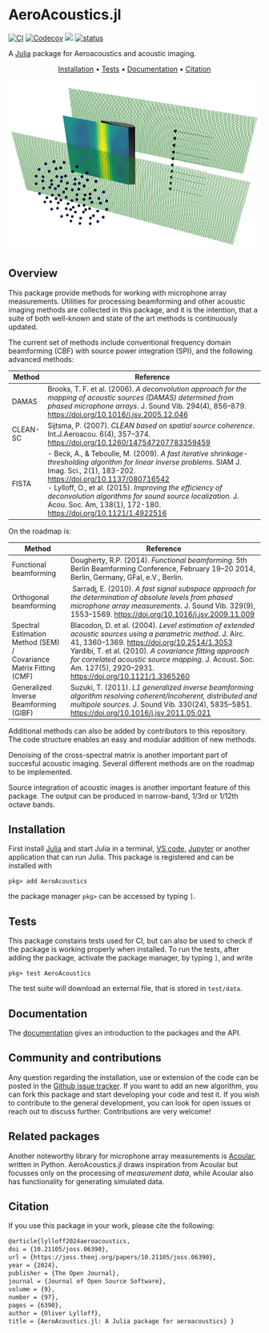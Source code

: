 # AeroAcoustics.jl
[![CI](https://github.com/1oly/AeroAcoustics.jl/workflows/CI/badge.svg)](https://github.com/1oly/AeroAcoustics.jl/actions?query=workflow%3ACI)
[![Codecov](https://codecov.io/gh/1oly/AeroAcoustics.jl/branch/master/graph/badge.svg)](https://codecov.io/gh/1oly/AeroAcoustics.jl)
[![](https://img.shields.io/badge/docs-latest-blue.svg)](https://1oly.github.io/AeroAcoustics.jl/dev)
[![status](https://joss.theoj.org/papers/9e20f1ec29f69e94bf0c9f1d2c22fa0d/status.svg)](https://joss.theoj.org/papers/9e20f1ec29f69e94bf0c9f1d2c22fa0d)

A [Julia](http://julialang.org) package for Aeroacoustics and acoustic imaging.

<p align="center">
  <a href="#installation">Installation</a> •
  <a href="#tests">Tests</a> •
  <a href="#documentation">Documentation</a> •
  <a href="#citation">Citation</a>
</p>

![Image](presentation.png?raw=true "Title")

## Overview

This package provide methods for working with microphone array measurements. Utilities for processing
beamforming and other acoustic imaging methods are collected in this package, and it is the intention, that 
a suite of both well-known and state of the art methods is continuously updated. 

The current set of methods include conventional frequency domain beamforming (CBF) with source power integration (SPI), and the following advanced methods:

| Method  | Reference  |
|---------|------------|
|DAMAS   | Brooks, T. F. et al. (2006). *A deconvolution approach for the mapping of acoustic sources (DAMAS) determined from phased microphone arrays*. J. Sound Vib. 294(4), 856–879. https://doi.org/10.1016/j.jsv.2005.12.046  |
|CLEAN-SC   |  Sijtsma, P. (2007). *CLEAN based on spatial source coherence*. Int.J.Aeroacou. 6(4), 357–374. https://doi.org/10.1260/147547207783359459 |
|FISTA   | - Beck, A., & Teboulle, M. (2009). *A fast iterative shrinkage-thresholding algorithm for linear inverse problems.* SIAM J. Imag. Sci., 2(1), 183-202. https://doi.org/10.1137/080716542 <br />- Lylloff, O., et al. (2015). *Improving the efficiency of deconvolution algorithms for sound source localization*. J. Acou. Soc. Am, 138(1), 172-180. https://doi.org/10.1121/1.4922516 |

On the roadmap is:   

| Method  | Reference  |
|---------|------------|
Functional beamforming | Dougherty, R.P. (2014). *Functional beamforming*. 5th Berlin Beamforming Conference, February 19–20 2014, Berlin, Germany, GFaI, e.V., Berlin. |
Orthogonal beamforming | Sarradj, E. (2010). *A fast signal subspace approach for the determination of absolute levels from phased microphone array measurements*. J. Sound Vib. 329(9), 1553–1569. https://doi.org/10.1016/j.jsv.2009.11.009|
Spectral Estimation Method (SEM) / <br> Covariance Matrix Fitting (CMF) | Blacodon, D. et al. (2004). *Level estimation of extended acoustic sources using a parametric method*. J. Airc. 41, 1360–1369. https://doi.org/10.2514/1.3053 <br> Yardibi, T. et al. (2010). *A covariance fitting approach for correlated acoustic source mapping*. J. Acoust. Soc. Am. 127(5), 2920–2931. https://doi.org/10.1121/1.3365260|
Generalized Inverse Beamforming (GIBF) | Suzuki, T. (2011). *L1 generalized inverse beamforming algorithm resolving coherent/incoherent, distributed and multipole sources*. J. Sound Vib. 330(24), 5835–5851. https://doi.org/10.1016/j.jsv.2011.05.021|

Additional methods can also be added by contributors to this repository. The code structure enables an easy and modular addition of new methods. 

Denoising of the cross-spectral matrix is another important part of succesful acoustic imaging. Several different methods are on the roadmap to be implemented.

Source integration of acoustic images is another important feature of this package. 
The output can be produced in narrow-band, 1/3rd or 1/12th octave bands. 

## Installation
First install [Julia](http://julialang.org) and start Julia in a terminal, [VS code](https://www.julia-vscode.org), [Jupyter](https://github.com/JuliaLang/IJulia.jl) or another application that can run Julia. This package is registered and can be installed with

```
pkg> add AeroAcoustics
```
the package manager `pkg>` can be accessed by typing `]`.
## Tests
This package constains tests used for CI, but can also be used to check if the package is working properly when installed. To run the tests, after adding the package, activate the package manager, by typing `]`, and write
```
pkg> test AeroAcoustics
```
The test suite will download an external file, that is stored in `test/data`.
## Documentation
The [documentation](https://1oly.github.io/AeroAcoustics.jl/dev/) gives an introduction to the packages and the API.

## Community and contributions
Any question regarding the installation, use or extension of the code can be posted in the [Github issue tracker](https://github.com/1oly/AeroAcoustics.jl/issues).
If you want to add an new algorithm, you can fork this package and start developing your code and test it. If you wish to contribute to the general development, you can look for open issues or reach out to discuss further. Contributions are very welcome!

## Related packages
Another noteworthy library for microphone array measurements is [Acoular](http://www.acoular.org), written in Python. AeroAcoustics.jl draws inspiration from Acoular but focusses only on the processing of *measurement data*, while Acoular also has functionality for generating simulated data.

## Citation
If you use this package in your work, please cite the following:
```  
@article{lylloff2024aeroacoustics, 
doi = {10.21105/joss.06390}, 
url = {https://joss.theoj.org/papers/10.21105/joss.06390}, 
year = {2024}, 
publisher = {The Open Journal}, 
journal = {Journal of Open Source Software},
volume = {9}, 
number = {97}, 
pages = {6390}, 
author = {Oliver Lylloff}, 
title = {AeroAcoustics.jl: A Julia package for aeroacoustics} }
``` 